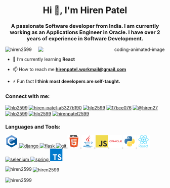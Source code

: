 <h1 align="center">Hi 👋, I'm Hiren Patel</h1>
<h3 align="center">A passionate Software developer from India. I am currently working as an Applications Engineer in Oracle. I have over 2 years of experience in Software Development.</h3>
<p align="right"> <img align="right" alt="coding-animated-image" width="400" src="https://cdn.dribbble.com/users/1162077/screenshots/3848914/programmer.gif" /> <p>
<p align="left"> <img src="https://komarev.com/ghpvc/?username=hiren2599&label=Profile%20views&color=0e75b6&style=flat" alt="hiren2599" /> </p>

- 🌱 I’m currently learning **React**

- 📫 How to reach me **hirenpatel.workmail@gmail.com**

- ⚡ Fun fact **I think most developers are self-taught.**

<h3 align="left">Connect with me:</h3>
<p align="left">
<a href="https://www.leetcode.com/hlp2599" target="blank"><img align="center" src="https://raw.githubusercontent.com/rahuldkjain/github-profile-readme-generator/master/src/images/icons/Social/leet-code.svg" alt="hlp2599" height="30" width="40" /></a>
<a href="https://linkedin.com/in/hiren-patel-a5327b190" target="blank"><img align="center" src="https://raw.githubusercontent.com/rahuldkjain/github-profile-readme-generator/master/src/images/icons/Social/linked-in-alt.svg" alt="hiren-patel-a5327b190" height="30" width="40" /></a>
<a href="https://www.codechef.com/users/hlp2599" target="blank"><img align="center" src="https://cdn.jsdelivr.net/npm/simple-icons@3.1.0/icons/codechef.svg" alt="hlp2599" height="30" width="40" /></a>
<a href="https://www.hackerrank.com/17bce076" target="blank"><img align="center" src="https://raw.githubusercontent.com/rahuldkjain/github-profile-readme-generator/master/src/images/icons/Social/hackerrank.svg" alt="17bce076" height="30" width="40" /></a>
<a href="https://www.hackerearth.com/@hiren27" target="blank"><img align="center" src="https://raw.githubusercontent.com/rahuldkjain/github-profile-readme-generator/master/src/images/icons/Social/hackerearth.svg" alt="@hiren27" height="30" width="40" /></a>
<a href="https://codeforces.com/profile/hlp2599" target="blank"><img align="center" src="https://raw.githubusercontent.com/rahuldkjain/github-profile-readme-generator/master/src/images/icons/Social/codeforces.svg" alt="hlp2599" height="30" width="40" /></a>
<a href="https://kaggle.com/hlp2599" target="blank"><img align="center" src="https://raw.githubusercontent.com/rahuldkjain/github-profile-readme-generator/master/src/images/icons/Social/kaggle.svg" alt="hlp2599" height="30" width="40" /></a>
<a href="https://instagram.com/hirenpatel2599" target="blank"><img align="center" src="https://raw.githubusercontent.com/rahuldkjain/github-profile-readme-generator/master/src/images/icons/Social/instagram.svg" alt="hirenpatel2599" height="30" width="40" /></a>
</p>

<h3 align="left">Languages and Tools:</h3>
<p align="left"> <a href="https://www.cprogramming.com/" target="_blank" rel="noreferrer"> <img src="https://raw.githubusercontent.com/devicons/devicon/master/icons/c/c-original.svg" alt="c" width="40" height="40"/> </a> <a href="https://www.djangoproject.com/" target="_blank" rel="noreferrer"> <img src="https://cdn.worldvectorlogo.com/logos/django.svg" alt="django" width="40" height="40"/> </a> <a href="https://flask.palletsprojects.com/" target="_blank" rel="noreferrer"> <img src="https://www.vectorlogo.zone/logos/pocoo_flask/pocoo_flask-icon.svg" alt="flask" width="40" height="40"/> </a> <a href="https://git-scm.com/" target="_blank" rel="noreferrer"> <img src="https://www.vectorlogo.zone/logos/git-scm/git-scm-icon.svg" alt="git" width="40" height="40"/> </a> <a href="https://www.w3.org/html/" target="_blank" rel="noreferrer"> <img src="https://raw.githubusercontent.com/devicons/devicon/master/icons/html5/html5-original-wordmark.svg" alt="html5" width="40" height="40"/> </a> <a href="https://www.java.com" target="_blank" rel="noreferrer"> <img src="https://raw.githubusercontent.com/devicons/devicon/master/icons/java/java-original.svg" alt="java" width="40" height="40"/> </a> <a href="https://developer.mozilla.org/en-US/docs/Web/JavaScript" target="_blank" rel="noreferrer"> <img src="https://raw.githubusercontent.com/devicons/devicon/master/icons/javascript/javascript-original.svg" alt="javascript" width="40" height="40"/> </a> <a href="https://www.oracle.com/" target="_blank" rel="noreferrer"> <img src="https://raw.githubusercontent.com/devicons/devicon/master/icons/oracle/oracle-original.svg" alt="oracle" width="40" height="40"/> </a> <a href="https://www.python.org" target="_blank" rel="noreferrer"> <img src="https://raw.githubusercontent.com/devicons/devicon/master/icons/python/python-original.svg" alt="python" width="40" height="40"/> </a> <a href="https://reactjs.org/" target="_blank" rel="noreferrer"> <img src="https://raw.githubusercontent.com/devicons/devicon/master/icons/react/react-original-wordmark.svg" alt="react" width="40" height="40"/> </a> <a href="https://www.selenium.dev" target="_blank" rel="noreferrer"> <img src="https://raw.githubusercontent.com/detain/svg-logos/780f25886640cef088af994181646db2f6b1a3f8/svg/selenium-logo.svg" alt="selenium" width="40" height="40"/> </a> <a href="https://spring.io/" target="_blank" rel="noreferrer"> <img src="https://www.vectorlogo.zone/logos/springio/springio-icon.svg" alt="spring" width="40" height="40"/> </a> <a href="https://www.typescriptlang.org/" target="_blank" rel="noreferrer"> <img src="https://raw.githubusercontent.com/devicons/devicon/master/icons/typescript/typescript-original.svg" alt="typescript" width="40" height="40"/> </a> </p>

<p><img align="left" src="https://github-readme-stats.vercel.app/api/top-langs?username=hiren2599&show_icons=true&locale=en&layout=compact" alt="hiren2599" /></p>

<p>&nbsp;<img align="center" src="https://github-readme-stats.vercel.app/api?username=hiren2599&show_icons=true&locale=en" alt="hiren2599" /></p>

<p><img align="center" src="https://github-readme-streak-stats.herokuapp.com/?user=hiren2599&" alt="hiren2599" /></p>
